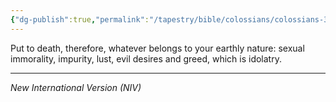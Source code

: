 ```yaml
---
{"dg-publish":true,"permalink":"/tapestry/bible/colossians/colossians-3-5/","title":"Colossians 3:5","hide":true,"tags":["bible-verse","bible-verse"],"dgHomeLink":true,"dgShowLocalGraph":true,"dgEnableSearch":true}
---
```


Put to death, therefore, whatever belongs to your earthly nature: sexual immorality, impurity, lust, evil desires and greed, which is idolatry.

---
*New International Version (NIV)*
